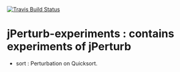 [![Travis Build Status](https://api.travis-ci.org/Spirals-Team/jPerturb-experiments.svg?branch=master)](https://travis-ci.org/Spirals-Team/jPerturb-experiments)

# jPerturb-experiments : contains experiments of jPerturb

* sort : Perturbation on Quicksort.